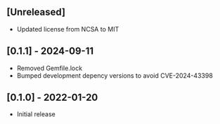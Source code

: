 ## [Unreleased]
 - Updated license from NCSA to MIT

## [0.1.1] - 2024-09-11
 - Removed Gemfile.lock
 - Bumped development depency versions to avoid CVE-2024-43398

## [0.1.0] - 2022-01-20

- Initial release
